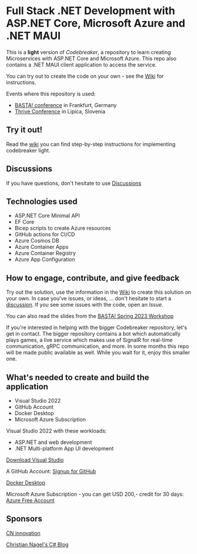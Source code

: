 # Full Stack .NET Development with ASP.NET Core, Microsoft Azure and .NET MAUI

This is a **light** version of *Codebreaker*, a repository to learn creating Microservices with ASP.NET Core and Microsoft Azure. This repo also contains a .NET MAUI client application to access the service.

You can try out to create the code on your own - see the [Wiki](https://github.com/CodebreakerApp/codebreakerlight/wiki) for instructions.

Events where this repository is used:

* [BASTA! conference](https://www.basta.net) in Frankfurt, Germany
* [Thrive Conference](https://www.thriveconf.com/) in Lipica, Slovenia

## Try it out!

Read the [wiki](https://github.com/CNILearn/codebreakermini/wiki/) you can find step-by-step instructions for implementing codebreaker light.

## Discussions

If you have questions, don't hesitate to use [Discussions](https://github.com/CNILearn/codebreakermini/discussions)

## Technologies used

* ASP.NET Core Minimal API
* EF Core
* Bicep scripts to create Azure resources
* GitHub actions for CI/CD
* Azure Cosmos DB
* Azure Container Apps
* Azure Container Registry
* Azure App Configuration

## How to engage, contribute, and give feedback

Try out the solution, use the information in the [Wiki](https://github.com/CNILearn/codebreakermini/wiki/) to create this solution on your own. In case you've issues, or ideas, ... don't hesitate to start a [discussion](/https://github.com/CNILearn/codebreakermini/discussions). If you see some issues with the code, open an *Issue*.

You can also read the slides from the [BASTA! Spring 2023 Workshop](slides/BastaSpring2023Workshop.pdf)

If you're interested in helping with the bigger Codebreaker repository, let's get in contact. The bigger repository contains a bot which automatically plays games, a live service which makes use of SignalR for real-time communication, gRPC communication, and more. In some months this repo will be made public available as well. While you wait for it, enjoy this smaller one.

## What's needed to create and build the application

* Visual Studio 2022
* GitHub Account
* Docker Desktop
* Microsoft Azure Subscription

Visual Studio 2022 with these workloads:

* ASP.NET and web development
* .NET Multi-platform App UI development

[Download Visual Studio](https://visualstudio.microsoft.com/downloads/)

A GitHub Account: [Signup for GitHub](https://github.com/signup)

[Docker Desktop](https://www.docker.com/products/docker-desktop/)

Microsoft Azure Subscription - you can get USD 200,- credit for 30 days: [Azure Free Account](https://azure.microsoft.com/free/)

## Sponsors

[CN innovation](https://www.cninnovation.com)

[Christian Nagel's C# Blog](https://csharp.christiannagel.com)

